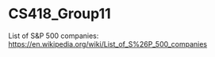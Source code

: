 # CS418_Group11

List of S&P 500 companies:
https://en.wikipedia.org/wiki/List_of_S%26P_500_companies

